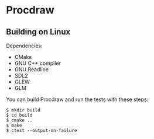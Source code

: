 Procdraw
========

Building on Linux
-----------------

Dependencies:

- CMake
- GNU C++ compiler
- GNU Readline
- SDL2
- GLEW
- GLM

You can build Procdraw and run the tests with these steps:

```
$ mkdir build
$ cd build
$ cmake ..
$ make
$ ctest --output-on-failure
```
